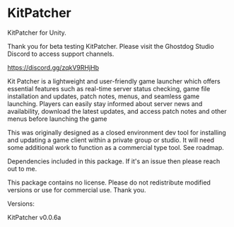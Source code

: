 # KitPatcher
KitPatcher for Unity.

Thank you for beta testing KitPatcher.
Please visit the Ghostdog Studio Discord to access support channels. 

https://discord.gg/zqkV9RHjHb

Kit Patcher is a lightweight and user-friendly game launcher which offers
essential features such as real-time server status checking, game file installation and
updates, patch notes, menus, and seamless game launching. Players can easily stay
informed about server news and availability, download the latest updates, and access
patch notes and other menus before launching the game

This was originally designed as a closed environment dev tool for installing and updating a 
game client within a private group or studio. It will need some additional work to function as a commercial type tool. See roadmap. 

Dependencies included in this package. If it's an issue then please reach out to me. 

This package contains no license. Please do not redistribute modified versions or use for commercial use. 
Thank you. 

Versions:

KitPatcher v0.0.6a
